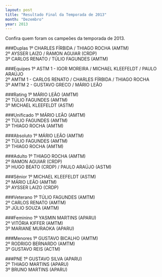 ```yaml
---
layout: post
title: "Resultado Final da Temporada de 2013"
month: "Dezembro"
year: 2013
---
```


Confira quem foram os campeões da temporada de 2013.

<!-- more -->

###Duplas
1º CHARLES FÍRBIDA / THIAGO ROCHA (AMTM)<br/>
2º AYSSER LAIZO / RAMON AGUIAR (CRDP)<br/>
3º CARLOS RENATO / TÚLIO FAGUNDES (AMTM)

###Equipes
1º  ASTM 1 - IGOR MOREIRA / MICHAEL KLEEFELDT / PAULO ARAÚJO<br/>
2º  AMTM 1 - CARLOS RENATO / CHARLES FÍRBIDA / THIAGO ROCHA<br/>
3º  AMTM 2 - GUSTAVO GRECO / MÁRIO LEÃO

###Rating
1º MÁRIO LEÃO (AMTM)<br/>
2º TÚLIO FAGUNDES (AMTM)<br/>
3º MICHAEL KLEEFELDT (ASTM)

###Unificado
1º MÁRIO LEÃO (AMTM)<br/>
2º TÚLIO FAGUNDES (AMTM)<br/>
3º THIAGO ROCHA (AMTM)

###Absoluto
1º MÁRIO LEÃO (AMTM)<br/>
2º TÚLIO FAGUNDES (AMTM)<br/>
3º THIAGO ROCHA (AMTM)

###Adulto
1º THIAGO ROCHA (AMTM)<br/>
2º RAMON AGUIAR (CRDP)<br/>
3º HUGO BEATO (CRDP) / PAULO ARAÚJO (ASTM)

###Sênior
1º MICHAEL KLEEFELDT (ASTM)<br/>
2º MÁRIO LEÃO (AMTM)<br/>
3º AYSSER LAIZO (CRDP)

###Veterano
1º TÚLIO FAGUNDES (AMTM)<br/>
2º CARLOS RENATO (AMTM)<br/>
3º JÚLIO SOUZA (AMTM)

###Feminino
1º YASMIN MARTINS (APARU)<br/>
2º VITÓRIA KIFFER (AMTM)<br/>
3º MARIANE MURAOKA (APARU)

###Menores
1º GUSTAVO BICALHO (AMTM)<br/>
2º RODRIGO BERNARDO (AMTM)<br/>
3º GUSTAVO REIS (ACTM)

###PNE
1º GUSTAVO SILVA (APARU)<br/>
2º THIAGO MARTINS (APARU)<br/>
3º BRUNO MARTINS (APARU)
